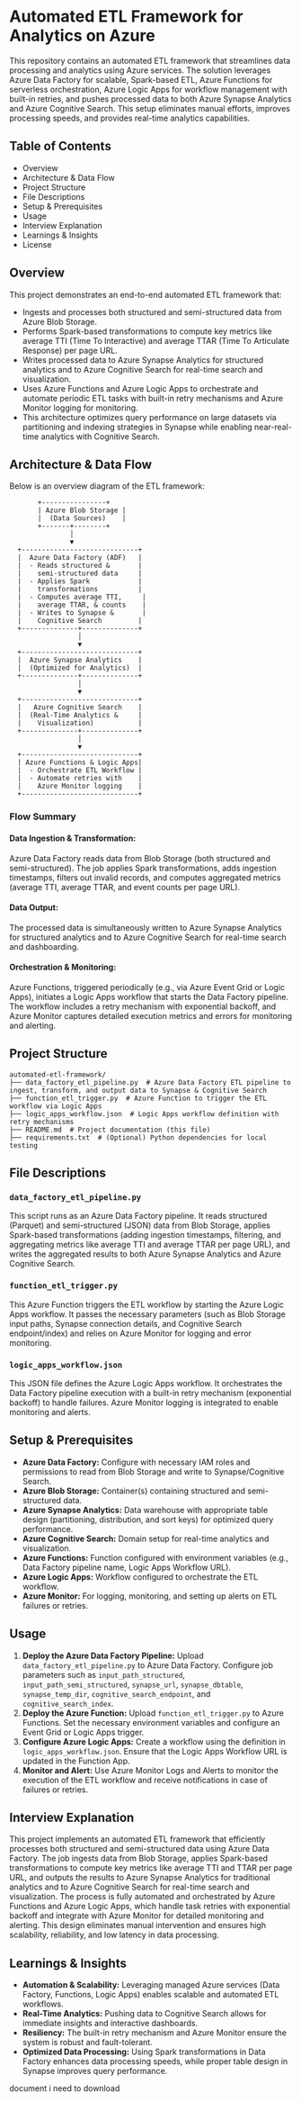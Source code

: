 # Automated ETL Framework for Analytics on Azure

This repository contains an automated ETL framework that streamlines data processing and analytics using Azure services. The solution leverages Azure Data Factory for scalable, Spark-based ETL, Azure Functions for serverless orchestration, Azure Logic Apps for workflow management with built-in retries, and pushes processed data to both Azure Synapse Analytics and Azure Cognitive Search. This setup eliminates manual efforts, improves processing speeds, and provides real-time analytics capabilities.

## Table of Contents

- Overview
- Architecture & Data Flow
- Project Structure
- File Descriptions
- Setup & Prerequisites
- Usage
- Interview Explanation
- Learnings & Insights
- License

## Overview

This project demonstrates an end-to-end automated ETL framework that:

- Ingests and processes both structured and semi-structured data from Azure Blob Storage.
- Performs Spark-based transformations to compute key metrics like average TTI (Time To Interactive) and average TTAR (Time To Articulate Response) per page URL.
- Writes processed data to Azure Synapse Analytics for structured analytics and to Azure Cognitive Search for real-time search and visualization.
- Uses Azure Functions and Azure Logic Apps to orchestrate and automate periodic ETL tasks with built-in retry mechanisms and Azure Monitor logging for monitoring.
- This architecture optimizes query performance on large datasets via partitioning and indexing strategies in Synapse while enabling near-real-time analytics with Cognitive Search.

## Architecture & Data Flow

Below is an overview diagram of the ETL framework:

```
       +----------------+
       | Azure Blob Storage |
       |  (Data Sources)    |
       +-------+--------+
               │
               ▼
  +-----------------------------+
  |  Azure Data Factory (ADF)   |
  |  - Reads structured &       |
  |    semi-structured data     |
  |  - Applies Spark            |
  |    transformations          |
  |  - Computes average TTI,     |
  |    average TTAR, & counts    |
  |  - Writes to Synapse &       |
  |    Cognitive Search         |
  +--------------+--------------+
                 │
                 ▼
  +-----------------------------+
  |  Azure Synapse Analytics    |
  |  (Optimized for Analytics)  |
  +--------------+--------------+
                 │
                 ▼
  +-----------------------------+
  |   Azure Cognitive Search    |
  |  (Real-Time Analytics &     |
  |    Visualization)           |
  +--------------+--------------+
                 │
                 ▼
  +-----------------------------+
  | Azure Functions & Logic Apps|
  |  - Orchestrate ETL Workflow |
  |  - Automate retries with    |
  |    Azure Monitor logging    |
  +-----------------------------+
```

### Flow Summary

#### Data Ingestion & Transformation:

Azure Data Factory reads data from Blob Storage (both structured and semi-structured). The job applies Spark transformations, adds ingestion timestamps, filters out invalid records, and computes aggregated metrics (average TTI, average TTAR, and event counts per page URL).

#### Data Output:

The processed data is simultaneously written to Azure Synapse Analytics for structured analytics and to Azure Cognitive Search for real-time search and dashboarding.

#### Orchestration & Monitoring:

Azure Functions, triggered periodically (e.g., via Azure Event Grid or Logic Apps), initiates a Logic Apps workflow that starts the Data Factory pipeline. The workflow includes a retry mechanism with exponential backoff, and Azure Monitor captures detailed execution metrics and errors for monitoring and alerting.

## Project Structure

```
automated-etl-framework/
├── data_factory_etl_pipeline.py  # Azure Data Factory ETL pipeline to ingest, transform, and output data to Synapse & Cognitive Search
├── function_etl_trigger.py  # Azure Function to trigger the ETL workflow via Logic Apps
├── logic_apps_workflow.json  # Logic Apps workflow definition with retry mechanisms
├── README.md  # Project documentation (this file)
├── requirements.txt  # (Optional) Python dependencies for local testing
```

## File Descriptions

### `data_factory_etl_pipeline.py`

This script runs as an Azure Data Factory pipeline. It reads structured (Parquet) and semi-structured (JSON) data from Blob Storage, applies Spark-based transformations (adding ingestion timestamps, filtering, and aggregating metrics like average TTI and average TTAR per page URL), and writes the aggregated results to both Azure Synapse Analytics and Azure Cognitive Search.

### `function_etl_trigger.py`

This Azure Function triggers the ETL workflow by starting the Azure Logic Apps workflow. It passes the necessary parameters (such as Blob Storage input paths, Synapse connection details, and Cognitive Search endpoint/index) and relies on Azure Monitor for logging and error monitoring.

### `logic_apps_workflow.json`

This JSON file defines the Azure Logic Apps workflow. It orchestrates the Data Factory pipeline execution with a built-in retry mechanism (exponential backoff) to handle failures. Azure Monitor logging is integrated to enable monitoring and alerts.

## Setup & Prerequisites

- **Azure Data Factory:** Configure with necessary IAM roles and permissions to read from Blob Storage and write to Synapse/Cognitive Search.
- **Azure Blob Storage:** Container(s) containing structured and semi-structured data.
- **Azure Synapse Analytics:** Data warehouse with appropriate table design (partitioning, distribution, and sort keys) for optimized query performance.
- **Azure Cognitive Search:** Domain setup for real-time analytics and visualization.
- **Azure Functions:** Function configured with environment variables (e.g., Data Factory pipeline name, Logic Apps Workflow URL).
- **Azure Logic Apps:** Workflow configured to orchestrate the ETL workflow.
- **Azure Monitor:** For logging, monitoring, and setting up alerts on ETL failures or retries.

## Usage

1. **Deploy the Azure Data Factory Pipeline:** Upload `data_factory_etl_pipeline.py` to Azure Data Factory. Configure job parameters such as `input_path_structured`, `input_path_semi_structured`, `synapse_url`, `synapse_dbtable`, `synapse_temp_dir`, `cognitive_search_endpoint`, and `cognitive_search_index`.
2. **Deploy the Azure Function:** Upload `function_etl_trigger.py` to Azure Functions. Set the necessary environment variables and configure an Event Grid or Logic Apps trigger.
3. **Configure Azure Logic Apps:** Create a workflow using the definition in `logic_apps_workflow.json`. Ensure that the Logic Apps Workflow URL is updated in the Function App.
4. **Monitor and Alert:** Use Azure Monitor Logs and Alerts to monitor the execution of the ETL workflow and receive notifications in case of failures or retries.

## Interview Explanation

This project implements an automated ETL framework that efficiently processes both structured and semi-structured data using Azure Data Factory. The job ingests data from Blob Storage, applies Spark-based transformations to compute key metrics like average TTI and TTAR per page URL, and outputs the results to Azure Synapse Analytics for traditional analytics and to Azure Cognitive Search for real-time search and visualization. The process is fully automated and orchestrated by Azure Functions and Azure Logic Apps, which handle task retries with exponential backoff and integrate with Azure Monitor for detailed monitoring and alerting. This design eliminates manual intervention and ensures high scalability, reliability, and low latency in data processing.

## Learnings & Insights

- **Automation & Scalability:** Leveraging managed Azure services (Data Factory, Functions, Logic Apps) enables scalable and automated ETL workflows.
- **Real-Time Analytics:** Pushing data to Cognitive Search allows for immediate insights and interactive dashboards.
- **Resiliency:** The built-in retry mechanism and Azure Monitor ensure the system is robust and fault-tolerant.
- **Optimized Data Processing:** Using Spark transformations in Data Factory enhances data processing speeds, while proper table design in Synapse improves query performance.

document i need to download



